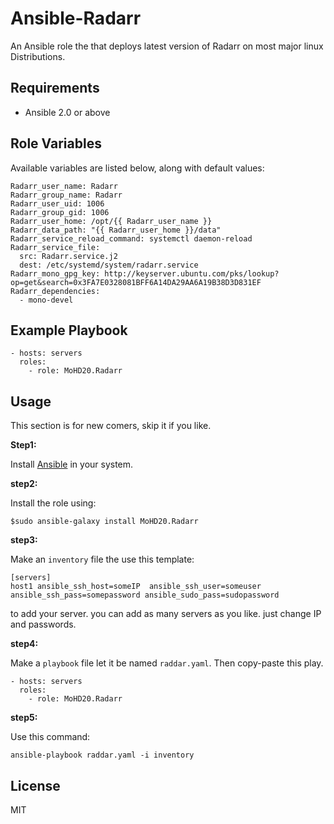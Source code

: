 # Ansible-Radarr


An Ansible role the that deploys latest version of Radarr on most major linux Distributions.

## Requirements

* Ansible 2.0 or above

## Role Variables

Available variables are listed below, along with default values:

    Radarr_user_name: Radarr
    Radarr_group_name: Radarr
    Radarr_user_uid: 1006
    Radarr_group_gid: 1006
    Radarr_user_home: /opt/{{ Radarr_user_name }}
    Radarr_data_path: "{{ Radarr_user_home }}/data"
    Radarr_service_reload_command: systemctl daemon-reload
    Radarr_service_file:
      src: Radarr.service.j2
      dest: /etc/systemd/system/radarr.service
    Radarr_mono_gpg_key: http://keyserver.ubuntu.com/pks/lookup?op=get&search=0x3FA7E0328081BFF6A14DA29AA6A19B38D3D831EF
    Radarr_dependencies:
      - mono-devel
      
## Example Playbook

    - hosts: servers
      roles:
        - role: MoHD20.Radarr

## Usage
This section is for new comers, skip it if you like.

**Step1:**

Install [Ansible](http://docs.ansible.com/ansible/latest/intro_installation.html) in your system.

**step2:**

Install the role using:
 
    $sudo ansible-galaxy install MoHD20.Radarr
    
**step3:**

Make an `inventory` file the use this template:

    [servers]
    host1 ansible_ssh_host=someIP  ansible_ssh_user=someuser ansible_ssh_pass=somepassword ansible_sudo_pass=sudopassword

to add your server. you can add as many servers as you like. just change IP and passwords.

**step4:**

Make a `playbook` file let it be named `raddar.yaml`. Then copy-paste this play.

    - hosts: servers
      roles:
        - role: MoHD20.Radarr
        
**step5:**

Use this command:

    ansible-playbook raddar.yaml -i inventory

## License

MIT
